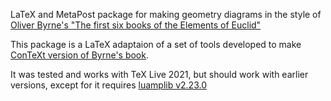 LaTeX and MetaPost package for making geometry diagrams in the style
of [Oliver Byrne's "The first six books of the Elements of Euclid"](https://en.wikipedia.org/wiki/Oliver_Byrne_(mathematician)#Byrne.27s_Euclid)

This package is a LaTeX adaptaion of a set of tools developed to make
[ConTeXt version of Byrne's book](https://github.com/jemmybutton/byrne-euclid/).

It was tested and works with TeX Live 2021, but should work with earlier versions,
except for it requires [luamplib v2.23.0](https://github.com/lualatex/luamplib/releases/tag/v2.23.0)
